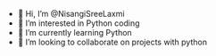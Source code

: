 - 👋 Hi, I’m @NisangiSreeLaxmi
- 👀 I’m interested in Python coding
- 🌱 I’m currently learning Python
- 💞️ I’m looking to collaborate on projects with python


<!---
NisangiSreeLaxmi/NisangiSreeLaxmi is a ✨ special ✨ repository because its `README.md` (this file) appears on your GitHub profile.
You can click the Preview link to take a look at your changes.
--->
